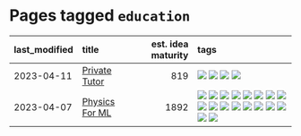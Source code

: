 # Pages tagged `education`

|last_modified|title|est. idea maturity|tags
|:---|:---|---:|:---|
|2023-04-11|[Private Tutor](../private_tutor.md)|819|[![](https://img.shields.io/badge/tag-AI-8e95e2)](../tags/AI.md) [![](https://img.shields.io/badge/tag-discussion-be4650)](../tags/discussion.md) [![](https://img.shields.io/badge/tag-education-f76896)](../tags/education.md) [![](https://img.shields.io/badge/tag-startup-3f3dc3)](../tags/startup.md)|
|2023-04-07|[Physics For ML](../physics_for_ml.md)|1892|[![](https://img.shields.io/badge/tag-brownianmotion-dd597e)](../tags/brownianmotion.md) [![](https://img.shields.io/badge/tag-curriculum-e8ae48)](../tags/curriculum.md) [![](https://img.shields.io/badge/tag-curvature-b5ec2c)](../tags/curvature.md) [![](https://img.shields.io/badge/tag-education-f76896)](../tags/education.md) [![](https://img.shields.io/badge/tag-eigenvectors-0e5ec)](../tags/eigenvectors.md) [![](https://img.shields.io/badge/tag-gaugetheory-36f98)](../tags/gaugetheory.md) [![](https://img.shields.io/badge/tag-grouptheory-3a9a4f)](../tags/grouptheory.md) [![](https://img.shields.io/badge/tag-machinelearning-82d6e)](../tags/machinelearning.md) [![](https://img.shields.io/badge/tag-manifolds-d9f12f)](../tags/manifolds.md) [![](https://img.shields.io/badge/tag-ode-fe76cf)](../tags/ode.md) [![](https://img.shields.io/badge/tag-optimization-48fb29)](../tags/optimization.md) [![](https://img.shields.io/badge/tag-pde-8fb3d)](../tags/pde.md) [![](https://img.shields.io/badge/tag-physics-8a140)](../tags/physics.md) [![](https://img.shields.io/badge/tag-probabilityfields-83cbca)](../tags/probabilityfields.md) [![](https://img.shields.io/badge/tag-quantummechanics-e33481)](../tags/quantummechanics.md) [![](https://img.shields.io/badge/tag-relativity-b59164)](../tags/relativity.md) [![](https://img.shields.io/badge/tag-tensorcalculus-2b1224)](../tags/tensorcalculus.md) [![](https://img.shields.io/badge/tag-textbook-869cae)](../tags/textbook.md)|